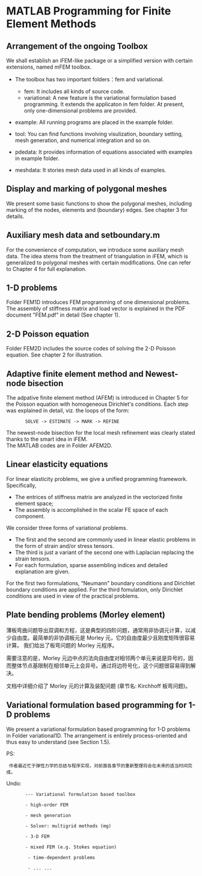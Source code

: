 # MATLAB Programming for Finite Element Methods

## Arrangement of the ongoing Toolbox

 We shall establish an iFEM-like package or a simplified version with certain extensions, named mFEM toolbox.

- The toolbox has two important folders：fem and variational.

  - fem: It includes all kinds of source code.
  - variational: A new feature is the variational formulation based programming. It extends the applicaton in fem folder.
                 At present, only one-dimensional problems are provided.  

- example: All running programs are placed in the example folder.

- tool: You can find functions involving visulization, boundary setting, mesh generation, and numerical integration and so on.

- pdedata: It provides information of equations associated with examples in example folder. 

- meshdata: It stories mesh data used in all kinds of examples.

## Display and marking of polygonal meshes
We present some basic functions to show the polygonal meshes, including 
   marking of the nodes, elements and (boundary) edges.
   See chapter 3 for details.

## Auxiliary mesh data and setboundary.m
For the convenience of computation, we introduce some auxiliary mesh data. The idea stems from the treatment of triangulation in iFEM, which is generalized to polygonal meshes with certain modifications.  One can refer to Chapter 4 for full explanation.

## 1-D problems

Folder FEM1D introduces FEM programming of one dimensional problems.    
    The assembly of stiffness matrix and load vector is explained in the PDF document 
	"FEM.pdf" in detail (See chapter 1).

## 2-D Poisson equation
Folder FEM2D includes the source codes of solving the 2-D Poisson equation.
   See chapter 2 for illustration.

## Adaptive finite element method and Newest-node bisection
The adpative finite element method (AFEM) is introduced in Chapter 5 for the Poisson equation with homogeneous Dirichlet's 
   conditions.  Each step was explained in detail, viz. the loops of the form: 

           SOLVE -> ESTIMATE -> MARK -> REFINE

The newest-node bisection for the local mesh refinement was clearly stated  thanks to the smart idea in iFEM.  
The MATLAB codes are in Folder AFEM2D. 

## Linear elasticity equations

For linear elasticity problems, we give a unified programming framework. Specifically, 
- The entrices of stiffness matrix are analyzed in the vectorized finite element space;
- The assembly is accomplished in the scalar FE space of each component.

We consider three forms of variational problems. 
  - The first and the second are commonly used in linear elastic problems in the form of strain and/or stress tensors. 
  - The third is just a variant of the second one with Laplacian replacing the strain tensors.
  - For each formulation, sparse assembling indices and detailed explanation are given.

For the first two formulations,  “Neumann”  boundary conditions and Dirichlet boundary conditions are applied. 
For the third fomulation, only Dirichlet conditions are used in view of the practical problems.

## Plate bending problems (Morley element)

薄板弯曲问题导出双调和方程，这是典型的四阶问题，通常用非协调元计算，以减少自由度。最简单的非协调板元是 Morley 元，它的自由度最少且刚度矩阵很容易计算。 我们给出了板弯问题的 Morley 元程序。

需要注意的是，Morley 元边中点的法向自由度对相邻两个单元来说是异号的，因而整体节点基限制在相邻单元上会异号。通过将边符号化，这个问题很容易得到解决。

文档中详细介绍了 Morley 元的计算及装配问题 (章节名: Kirchhoff 板弯问题)。
    
## Variational formulation based programming for 1-D problems
We present a variational formulation based programming for 1-D problems in Folder variational1D. The arrangement is entirely process-oriented and thus easy to understand (see Section 1.5). 


PS:

     作者最近忙于弹性力学的总结与程序实现，对前面各章节的重新整理将会在未来的适当时间完成。

Undo: 

           --- Variational formulation based toolbox
   
           - high-order FEM
	   
           - mesh generation   
   
           - Solver: multigrid methods (mg)   
   
           - 3-D FEM      

           - mixed FEM (e.g. Stokes equation)   
  
            - time-dependent problems     

            - ... ...
